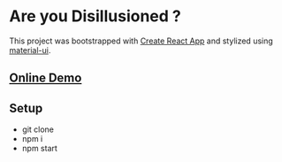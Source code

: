 # Are you Disillusioned ?

This project was bootstrapped with [Create React App](https://github.com/facebook/create-react-app) and stylized using [material-ui](https://mui.com/material-ui/).

## [Online Demo](https://jolly-swan-73d232.netlify.app/)

## Setup

- git clone
- npm i
- npm start
